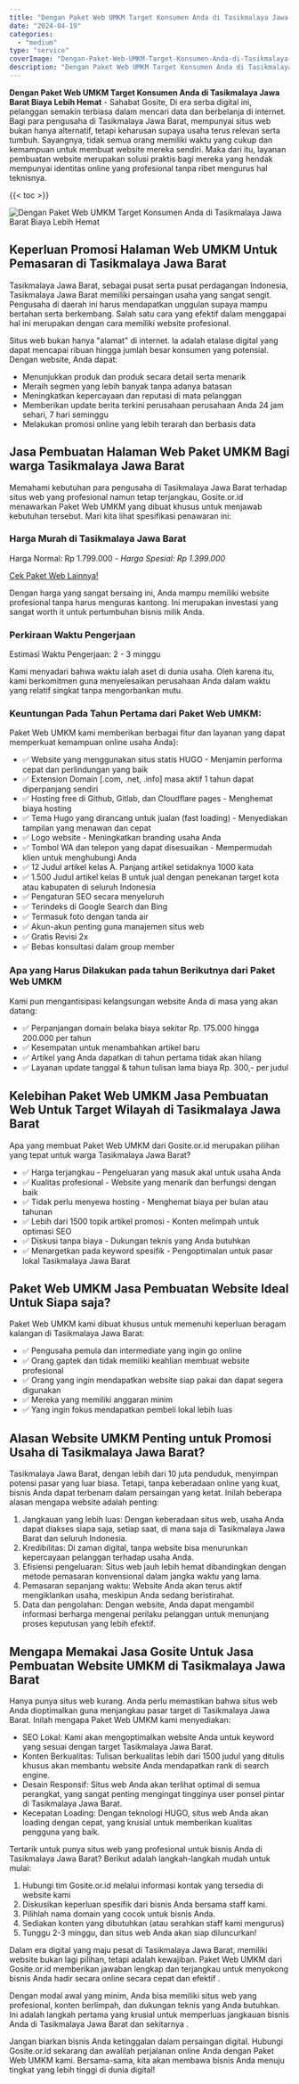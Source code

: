 ```yaml
---
title: "Dengan Paket Web UMKM Target Konsumen Anda di Tasikmalaya Jawa Barat Biaya Lebih Hemat"
date: "2024-04-19"
categories: 
  - "medium"
type: "service"
coverImage: "Dengan-Paket-Web-UMKM-Target-Konsumen-Anda-di-Tasikmalaya-Jawa-Barat-Biaya-Lebih-Hemat.png"
description: "Dengan Paket Web UMKM Target Konsumen Anda di Tasikmalaya Jawa Barat Biaya Lebih Hemat. Jangan biarkan bisnis Anda ketinggalan dalam persaingan digital. Hubu..."
---
```


**Dengan Paket Web UMKM Target Konsumen Anda di Tasikmalaya Jawa Barat Biaya Lebih Hemat** - Sahabat Gosite, Di era serba digital ini, pelanggan semakin terbiasa dalam mencari data dan berbelanja di internet. Bagi para pengusaha di Tasikmalaya Jawa Barat, mempunyai situs web bukan hanya alternatif, tetapi keharusan supaya usaha terus relevan serta tumbuh. Sayangnya, tidak semua orang memiliki waktu yang cukup dan kemampuan untuk membuat website mereka sendiri. Maka dari itu, layanan pembuatan website merupakan solusi praktis bagi mereka yang hendak mempunyai identitas online yang profesional tanpa ribet mengurus hal teknisnya.

{{< toc >}}

![Dengan Paket Web UMKM Target Konsumen Anda di Tasikmalaya Jawa Barat Biaya Lebih Hemat](/images/medium/Dengan-Paket-Web-UMKM-Target-Konsumen-Anda-di-Tasikmalaya-Jawa-Barat-Biaya-Lebih-Hemat.png)

## Keperluan Promosi Halaman Web UMKM Untuk Pemasaran di Tasikmalaya Jawa Barat

Tasikmalaya Jawa Barat, sebagai pusat serta pusat perdagangan Indonesia, Tasikmalaya Jawa Barat memiliki persaingan usaha yang sangat sengit. Pengusaha di daerah ini harus mendapatkan unggulan supaya mampu bertahan serta berkembang. Salah satu cara yang efektif dalam menggapai hal ini merupakan dengan cara memiliki website profesional.

Situs web bukan hanya "alamat" di internet. Ia adalah etalase digital yang dapat mencapai ribuan hingga jumlah besar konsumen yang potensial. Dengan website, Anda dapat:

- Menunjukkan produk dan produk secara detail serta menarik
- Meraih segmen yang lebih banyak tanpa adanya batasan
- Meningkatkan kepercayaan dan reputasi di mata pelanggan
- Memberikan update berita terkini perusahaan perusahaan Anda 24 jam sehari, 7 hari seminggu
- Melakukan promosi online yang lebih terarah dan berbasis data

## Jasa Pembuatan Halaman Web Paket UMKM Bagi warga Tasikmalaya Jawa Barat

Memahami kebutuhan para pengusaha di Tasikmalaya Jawa Barat terhadap situs web yang profesional namun tetap terjangkau, Gosite.or.id menawarkan Paket Web UMKM yang dibuat khusus untuk menjawab kebutuhan tersebut. Mari kita lihat spesifikasi penawaran ini:

### Harga Murah di Tasikmalaya Jawa Barat

<a class="cta-button">Harga Normal: Rp 1.799.000 - <em>Harga Spesial: Rp 1.399.000</em></a>

<a href="/jasa-web/" class="cta-button">Cek Paket Web Lainnya!</a>

Dengan harga yang sangat bersaing ini, Anda mampu memiliki website profesional tanpa harus menguras kantong. Ini merupakan investasi yang sangat worth it untuk pertumbuhan bisnis milik Anda.

### Perkiraan Waktu Pengerjaan

Estimasi Waktu Pengerjaan: 2 - 3 minggu

Kami menyadari bahwa waktu ialah aset di dunia usaha. Oleh karena itu, kami berkomitmen guna menyelesaikan perusahaan Anda dalam waktu yang relatif singkat tanpa mengorbankan mutu.

### Keuntungan Pada Tahun Pertama dari Paket Web UMKM:

Paket Web UMKM kami memberikan berbagai fitur dan layanan yang dapat memperkuat kemampuan online usaha Anda}:

- ✅ Website yang menggunakan situs statis HUGO - Menjamin performa cepat dan perlindungan yang baik
- ✅ Extension Domain \[.com, .net, .info\] masa aktif 1 tahun dapat diperpanjang sendiri
- ✅ Hosting free di Github, Gitlab, dan Cloudflare pages - Menghemat biaya hosting
- ✅ Tema Hugo yang dirancang untuk jualan (fast loading) - Menyediakan tampilan yang menawan dan cepat
- ✅ Logo website - Meningkatkan branding usaha Anda
- ✅ Tombol WA dan telepon yang dapat disesuaikan - Mempermudah klien untuk menghubungi Anda
- ✅ 12 Judul artikel kelas A. Panjang artikel setidaknya 1000 kata
- ✅ 1.500 Judul artikel kelas B untuk jual dengan penekanan target kota atau kabupaten di seluruh Indonesia
- ✅ Pengaturan SEO secara menyeluruh
- ✅ Terindeks di Google Search dan Bing
- ✅ Termasuk foto dengan tanda air
- ✅ Akun-akun penting guna manajemen situs web
- ✅ Gratis Revisi 2x
- ✅ Bebas konsultasi dalam group member

### Apa yang Harus Dilakukan pada tahun Berikutnya dari Paket Web UMKM

Kami pun mengantisipasi kelangsungan website Anda di masa yang akan datang:

- ✅ Perpanjangan domain belaka biaya sekitar Rp. 175.000 hingga 200.000 per tahun
- ✅ Kesempatan untuk menambahkan artikel baru
- ✅ Artikel yang Anda dapatkan di tahun pertama tidak akan hilang
- ✅ Layanan update tanggal & tahun tulisan lama biaya Rp. 300,- per judul

## Kelebihan Paket Web UMKM Jasa Pembuatan Web Untuk Target Wilayah di Tasikmalaya Jawa Barat

Apa yang membuat Paket Web UMKM dari Gosite.or.id merupakan pilihan yang tepat untuk warga Tasikmalaya Jawa Barat?

- ✅ Harga terjangkau - Pengeluaran yang masuk akal untuk usaha Anda
- ✅ Kualitas profesional - Website yang menarik dan berfungsi dengan baik
- ✅ Tidak perlu menyewa hosting - Menghemat biaya per bulan atau tahunan
- ✅ Lebih dari 1500 topik artikel promosi - Konten melimpah untuk optimasi SEO
- ✅ Diskusi tanpa biaya - Dukungan teknis yang Anda butuhkan
- ✅ Menargetkan pada keyword spesifik - Pengoptimalan untuk pasar lokal Tasikmalaya Jawa Barat

## Paket Web UMKM Jasa Pembuatan Website Ideal Untuk Siapa saja?

Paket Web UMKM kami dibuat khusus untuk memenuhi keperluan beragam kalangan di Tasikmalaya Jawa Barat:

- ✅ Pengusaha pemula dan intermediate yang ingin go online
- ✅ Orang gaptek dan tidak memiliki keahlian membuat website profesional
- ✅ Orang yang ingin mendapatkan website siap pakai dan dapat segera digunakan
- ✅ Mereka yang memiliki anggaran minim
- ✅ Yang ingin fokus mendapatkan pembeli lokal lebih luas

## Alasan Website UMKM Penting untuk Promosi Usaha di Tasikmalaya Jawa Barat?

Tasikmalaya Jawa Barat, dengan lebih dari 10 juta penduduk, menyimpan potensi pasar yang luar biasa. Tetapi, tanpa keberadaan online yang kuat, bisnis Anda dapat terbenam dalam persaingan yang ketat. Inilah beberapa alasan mengapa website adalah penting:

1. Jangkauan yang lebih luas: Dengan keberadaan situs web, usaha Anda dapat diakses siapa saja, setiap saat, di mana saja di Tasikmalaya Jawa Barat dan seluruh Indonesia.
2. Kredibilitas: Di zaman digital, tanpa website bisa menurunkan kepercayaan pelanggan terhadap usaha Anda.
3. Efisiensi pengeluaran: Situs web jauh lebih hemat dibandingkan dengan metode pemasaran konvensional dalam jangka waktu yang lama.
4. Pemasaran sepanjang waktu: Website Anda akan terus aktif mengiklankan usaha, meskipun Anda sedang beristirahat.
5. Data dan pengolahan: Dengan website, Anda dapat mengambil informasi berharga mengenai perilaku pelanggan untuk menunjang proses keputusan yang lebih efektif.

## Mengapa Memakai Jasa Gosite Untuk Jasa Pembuatan Website UMKM di Tasikmalaya Jawa Barat

Hanya punya situs web kurang. Anda perlu memastikan bahwa situs web Anda dioptimalkan guna menjangkau pasar target di Tasikmalaya Jawa Barat. Inilah mengapa Paket Web UMKM kami menyediakan:

- SEO Lokal: Kami akan mengoptimalkan website Anda untuk keyword yang sesuai dengan target Tasikmalaya Jawa Barat.
- Konten Berkualitas: Tulisan berkualitas lebih dari 1500 judul yang ditulis khusus akan membantu website Anda mendapatkan rank di search engine.
- Desain Responsif: Situs web Anda akan terlihat optimal di semua perangkat, yang sangat penting mengingat tingginya user ponsel pintar di Tasikmalaya Jawa Barat.
- Kecepatan Loading: Dengan teknologi HUGO, situs web Anda akan loading dengan cepat, yang krusial untuk memberikan kualitas pengguna yang baik.

Tertarik untuk punya situs web yang profesional untuk bisnis Anda di Tasikmalaya Jawa Barat? Berikut adalah langkah-langkah mudah untuk mulai:

1. Hubungi tim Gosite.or.id melalui informasi kontak yang tersedia di website kami
2. Diskusikan keperluan spesifik dari bisnis Anda bersama staff kami.
3. Pilihlah nama domain yang cocok untuk bisnis Anda.
4. Sediakan konten yang dibutuhkan (atau serahkan staff kami mengurus)
5. Tunggu 2-3 minggu, dan situs web Anda akan siap diluncurkan!

Dalam era digital yang maju pesat di Tasikmalaya Jawa Barat, memiliki website bukan lagi pilihan, tetapi adalah kewajiban. Paket Web UMKM dari Gosite.or.id memberikan jawaban lengkap dan terjangkau untuk menyokong bisnis Anda hadir secara online secara cepat dan efektif .

Dengan modal awal yang minim, Anda bisa memiliki situs web yang profesional, konten berlimpah, dan dukungan teknis yang Anda butuhkan. Ini adalah langkah pertama yang krusial untuk memperluas jangkauan bisnis Anda di Tasikmalaya Jawa Barat dan sekitarnya .

Jangan biarkan bisnis Anda ketinggalan dalam persaingan digital. Hubungi Gosite.or.id sekarang dan awalilah perjalanan online Anda dengan Paket Web UMKM kami. Bersama-sama, kita akan membawa bisnis Anda menuju tingkat yang lebih tinggi di dunia digital!